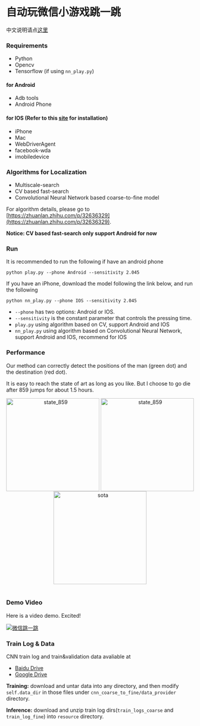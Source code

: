 # 自动玩微信小游戏跳一跳

中文说明请点[这里](https://github.com/Prinsphield/Wechat_AutoJump/blob/master/readme_cn.md)

### Requirements

- Python
- Opencv
- Tensorflow (if using `nn_play.py`)

#### for Android
- Adb tools
- Android Phone

#### for IOS (Refer to this [site](https://testerhome.com/topics/7220) for installation)
- iPhone
- Mac
- WebDriverAgent
- facebook-wda
- imobiledevice

### Algorithms for Localization
- Multiscale-search
- CV based fast-search
- Convolutional Neural Network based coarse-to-fine model

For algorithm details, please go to [https://zhuanlan.zhihu.com/p/32636329](https://zhuanlan.zhihu.com/p/32636329).

**Notice: CV based fast-search only support Android for now**

### Run

It is recommended to run the following if have an android phone

	python play.py --phone Android --sensitivity 2.045

If you have an iPhone, download the model following the link below, and run the following

	python nn_play.py --phone IOS --sensitivity 2.045

- `--phone` has two options: Android or IOS.
- `--sensitivity` is the constant parameter that controls the pressing time.
- `play.py` using algorithm based on CV, support Android and IOS
- `nn_play.py` using algorithm based on Convolutional Neural Network, support Android and IOS, recommend for IOS

### Performance

Our method can correctly detect the positions of the man (green dot) and the destination (red dot).

It is easy to reach the state of art as long as you like.
But I choose to go die after 859 jumps for about 1.5 hours.

<div align="center">
<img align="center" src="resource/state_859.png" width="250" alt="state_859">
<img align="center" src="resource/state_859_res.png" width="250" alt="state_859">
<img align="center" src="resource/sota.png" width="250" alt="sota">
</div>
<br/>

### Demo Video

Here is a video demo. Excited!

[![微信跳一跳](https://img.youtube.com/vi/OeTI2Kx8Ehc/0.jpg)](https://youtu.be/OeTI2Kx8Ehc "自动玩微信小游戏跳一跳")

### Train Log & Data

CNN train log and train&validation data avaliable at
- [Baidu Drive](https://pan.baidu.com/s/1c2rrlra)
- [Google Drive](https://drive.google.com/drive/folders/1tCUf2krzMpkQh_RJL02x0z__4j7MaUI4?usp=sharing)

**Training:** download and untar data into any directory, and then modify `self.data_dir` in those files under `cnn_coarse_to_fine/data_provider` directory.

**Inference:** download and unzip train log dirs(`train_logs_coarse` and `train_log_fine`) into `resource` directory.

